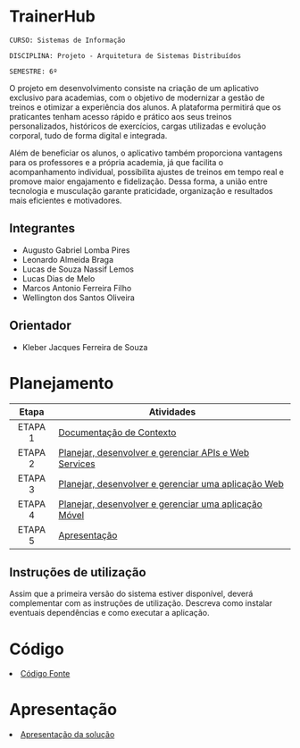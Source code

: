 # TrainerHub

`CURSO: Sistemas de Informação`

`DISCIPLINA: Projeto - Arquitetura de Sistemas Distribuídos`

`SEMESTRE: 6º`

O projeto em desenvolvimento consiste na criação de um aplicativo exclusivo para academias, com o objetivo de modernizar a gestão de treinos e otimizar a experiência dos alunos. A plataforma permitirá que os praticantes tenham acesso rápido e prático aos seus treinos personalizados, históricos de exercícios, cargas utilizadas e evolução corporal, tudo de forma digital e integrada.

Além de beneficiar os alunos, o aplicativo também proporciona vantagens para os professores e a própria academia, já que facilita o acompanhamento individual, possibilita ajustes de treinos em tempo real e promove maior engajamento e fidelização. Dessa forma, a união entre tecnologia e musculação garante praticidade, organização e resultados mais eficientes e motivadores.

## Integrantes

* Augusto Gabriel Lomba Pires
* Leonardo Almeida Braga
* Lucas de Souza Nassif Lemos
* Lucas Dias de Melo
* Marcos Antonio Ferreira Filho
* Wellington dos Santos Oliveira

## Orientador

* Kleber Jacques Ferreira de Souza

# Planejamento

| Etapa         | Atividades |
|  :----:   | ----------- |
| ETAPA 1         |[Documentação de Contexto](docs/contexto.md) <br> |
| ETAPA 2         |[Planejar, desenvolver e gerenciar APIs e Web Services](docs/backend-apis.md) <br> |
| ETAPA 3         |[Planejar, desenvolver e gerenciar uma aplicação Web](docs/frontend-web.md) |
| ETAPA 4        |[Planejar, desenvolver e gerenciar uma aplicação Móvel](docs/frontend-mobile.md) <br>  |
| ETAPA 5         | [Apresentação](presentation/README.md) |
## Instruções de utilização

Assim que a primeira versão do sistema estiver disponível, deverá complementar com as instruções de utilização. Descreva como instalar eventuais dependências e como executar a aplicação.

# Código

<li><a href="src/README.md"> Código Fonte</a></li>

# Apresentação

<li><a href="presentation/README.md"> Apresentação da solução</a></li>
